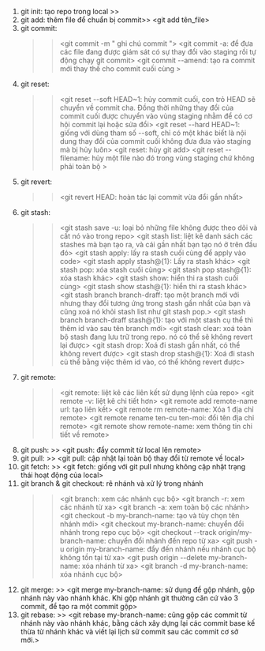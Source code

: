 1. git init: tạo repo trong local  >> <git init>
2. git add: thêm file để chuẩn bị commit>> <git add tên_file>
3. git commit:
    >> <git commit -m " ghi chú commit "> 
    >> <git commit -a: để đưa các file đang được giám sát có sự thay đổi vào staging rồi tự động chạy git commit>
    >> <git commit --amend: tạo ra commit mới thay thế cho commit cuối cùng >
4. git reset:
    >> <git reset --soft HEAD~1: hủy commit cuối, con trỏ HEAD sẽ chuyển về commit cha. Đồng thời những thay đổi của commit cuối được chuyển vào vùng staging nhằm để có cơ hội commit lại hoặc sửa đổi>
    >> <git reset --hard HEAD~1: giống với dùng tham số --soft, chỉ có một khác biết là nội dung thay đổi của commit cuối không đưa đưa vào staging mà bị hủy luôn>
    >> <git reset: hủy git add>
    >> <git reset -- filename:  hủy một file nào đó trong vùng staging chứ không phải toàn bộ >
5. git revert: 
    >> <git revert HEAD: hoàn tác lại commit vừa đổi gần nhất>
6. git stash: 
    >> <git stash save -u: loại bỏ những file không được theo dõi và cất nó vào trong repo>
    >> <git stash list: liệt kê danh sách các stashes mà bạn tạo ra, và cái gần nhất bạn tạo nó ở trên đầu đó>
    >> <git stash apply: lấy ra stash cuối cùng để apply vào code> <git stash apply stash@{1}: Lấy ra stash khác>
    >> <git stash pop: xóa stash cuối cùng> <git stash pop stash@{1}: xóa stash khác>
    >> <git stash show: hiển thi ra stash cuối cùng> <git stash show stash@{1}: hiển thi ra stash khác>
    >> <git stash branch branch-draff: tạo một branch mới với nhưng thay đổi tương ứng trong stash gần nhất của bạn và cũng xoá nó khỏi stash list như git stash pop.>
    >> <git stash branch branch-draff stash@{1}: tạo với một stash cụ thể thì thêm id vào sau tên branch mới>
    >> <git stash clear: xoá toàn bộ stash đang lưu trữ trong repo. nó có thể sẽ không revert lại được>
    >> <git stash drop: Xoá đi stash gần nhất, có thể không revert được> 
    >> <git stash drop stash@{1}: Xoá đi stash củ thể bằng việc thêm id vào, có thể không revert được>
7. git remote: 
    >> <git remote: liệt kê các liên kết sử dụng lệnh của repo>
    >> <git remote -v: liệt kê chi tiết hơn>
    >> <git remote add remote-name url: tạo liên kết>
    >> <git remote rm remote-name: Xóa 1 địa chỉ remote>
    >> <git remote rename ten-cu ten-moi: đổi tên địa chỉ remote>
    >> <git remote show remote-name: xem thông tin chi tiết về remote>
8. git push: >> <git push: đẩy commit từ local lên remote>
9. git pull: >> <git pull: cập nhật lại toàn bộ thay đổi từ remote về local>
10. git fetch: >> <git fetch: giống với git pull nhưng không cập nhật trạng thái hoạt động của local>
11. git branch & git checkout: rẽ nhánh và xử lý trong nhánh
    >> <git branch: xem các nhánh cục bộ> <git branch -r: xem các nhánh từ xa> <git branch -a: xem toàn bộ các nhánh>
    >> <git checkout -b my-branch-name: tạo và tùy chọn tên nhánh mới>
    >> <git checkout my-branch-name: chuyển đổi nhánh trong repo cục bộ>
    >> <git checkout --track origin/my-branch-name: chuyển đổi nhánh đến repo từ xa>
    >> <git push -u origin my-branch-name: đẩy đến nhánh nếu nhánh cục bộ không tồn tại từ xa>
    >> <git push origin --delete my-branch-name: xóa nhánh từ xa>
    >> <git branch -d my-branch-name: xóa nhánh cục bộ>
12. git merge: >> <git merge my-branch-name: sử dụng để gộp nhánh, gộp nhánh này vào nhánh khác. Khi gộp nhánh git thường căn cứ vào 3 commit, để tạo ra một commit gộp>
13. git rebase: >> <git rebase my-branch-name: cũng gộp các commit từ nhánh này vào nhánh khác, bằng cách xây dựng lại các commit base kế thừa từ nhánh khác và viết lại lịch sử commit sau các commit cơ sở mới.>










